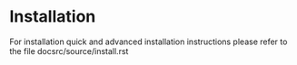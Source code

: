 Installation
============

For installation quick and advanced installation instructions please refer to the file docsrc/source/install.rst

